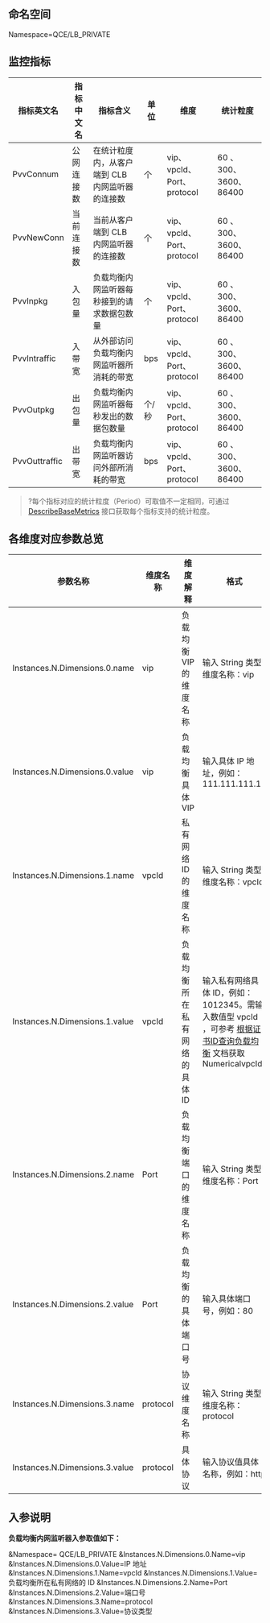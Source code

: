 ## 命名空间

Namespace=QCE/LB_PRIVATE

## 监控指标

| 指标英文名    | 指标中文名 | 指标含义                                      | 单位  | 维度                       | 统计粒度                        |
| ------------- | ---------- | --------------------------------------------- | ----- | -------------------------- | ------------------------------- |
| PvvConnum     | 公网连接数 | 在统计粒度内，从客户端到 CLB 内网监听器的连接数 | 个    | vip、vpcId、Port、protocol | 60 、300、          3600、86400 |
| PvvNewConn    | 当前连接数 | 当前从客户端到 CLB 内网监听器的连接数           | 个    | vip、vpcId、Port、protocol | 60 、300、          3600、86400 |
| PvvInpkg      | 入包量     | 负载均衡内网监听器每秒接到的请求数据包数量    | 个    | vip、vpcId、Port、protocol | 60 、300、          3600、86400 |
| PvvIntraffic  | 入带宽     | 从外部访问负载均衡内网监听器所消耗的带宽      | bps   | vip、vpcId、Port、protocol | 60 、300、          3600、86400 |
| PvvOutpkg     | 出包量     | 负载均衡内网监听器每秒发出的数据包数量        | 个/秒 | vip、vpcId、Port、protocol | 60 、300、          3600、86400 |
| PvvOuttraffic | 出带宽     | 负载均衡内网监听器访问外部所消耗的带宽        | bps   | vip、vpcId、Port、protocol | 60 、300、          3600、86400 |

> ?每个指标对应的统计粒度（Period）可取值不一定相同，可通过 [DescribeBaseMetrics](https://cloud.tencent.com/document/product/248/30351) 接口获取每个指标支持的统计粒度。

## 各维度对应参数总览

| 参数名称                       | 维度名称         | 维度解释                      | 格式                                                         |
| ------------------------------ | ---------------- | ----------------------------- | ------------------------------------------------------------ |
| Instances.N.Dimensions.0.name  | vip              | 负载均衡 VIP 的维度名称        | 输入 String 类型维度名称：vip                                 |
| Instances.N.Dimensions.0.value | vip              | 负载均衡具体 VIP              | 输入具体 IP 地址，例如：111.111.111.11                       |
| Instances.N.Dimensions.1.name  | vpcId            | 私有网络 ID 的维度名称         | 输入 String 类型维度名称：vpcId                                |
| Instances.N.Dimensions.1.value | vpcId            | 负载均衡所在私有网络的具体 ID | 输入私有网络具体 ID，例如：1012345。需输入数值型 vpcId ，可参考 [根据证书ID查询负载均衡](https://cloud.tencent.com/document/product/214/40953) 文档获取 NumericalvpcId |
| Instances.N.Dimensions.2.name  | Port | 负载均衡端口的维度名称        | 输入 String 类型维度名称：Port                    |
| Instances.N.Dimensions.2.value | Port | 负载均衡的具体端口号          | 输入具体端口号，例如：80                                     |
| Instances.N.Dimensions.3.name  | protocol         | 协议维度名称                  | 输入 String 类型维度名称：protocol                            |
| Instances.N.Dimensions.3.value | protocol         | 具体协议                      | 输入协议值具体名称，例如：http                              |


## 入参说明

**负载均衡内网监听器入参取值如下：**

&Namespace= QCE/LB_PRIVATE
&Instances.N.Dimensions.0.Name=vip
&Instances.N.Dimensions.0.Value=IP 地址
&Instances.N.Dimensions.1.Name=vpcId
&Instances.N.Dimensions.1.Value=负载均衡所在私有网络的 ID
&Instances.N.Dimensions.2.Name=Port
&Instances.N.Dimensions.2.Value=端口号
&Instances.N.Dimensions.3.Name=protocol
&Instances.N.Dimensions.3.Value=协议类型

